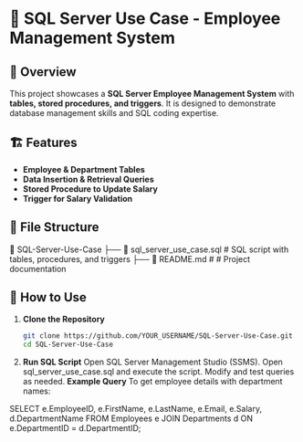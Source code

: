 # 🚀 SQL Server Use Case - Employee Management System  

## 📌 Overview  
This project showcases a **SQL Server Employee Management System** with **tables, stored procedures, and triggers**. It is designed to demonstrate database management skills and SQL coding expertise.  

## 🏗 Features  
- **Employee & Department Tables**  
- **Data Insertion & Retrieval Queries**  
- **Stored Procedure to Update Salary**  
- **Trigger for Salary Validation**  

## 📂 File Structure  
📁 SQL-Server-Use-Case
├── 📄 sql_server_use_case.sql # SQL script with tables, procedures, and triggers
├── 📄 README.md # # Project documentation


## 🚀 How to Use  
1. **Clone the Repository**  
   ```bash
   git clone https://github.com/YOUR_USERNAME/SQL-Server-Use-Case.git
   cd SQL-Server-Use-Case
2. **Run SQL Script**
   Open SQL Server Management Studio (SSMS).
   Open sql_server_use_case.sql and execute the script.
   Modify and test queries as needed.
**Example Query**
To get employee details with department names:

SELECT e.EmployeeID, e.FirstName, e.LastName, e.Email, e.Salary, d.DepartmentName 
FROM Employees e
JOIN Departments d ON e.DepartmentID = d.DepartmentID;
